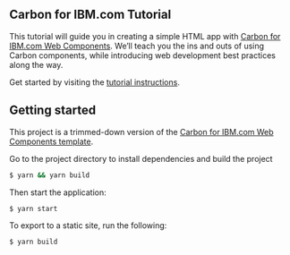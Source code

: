 ## Carbon for IBM.com Tutorial

This tutorial will guide you in creating a simple HTML app with
[Carbon for IBM.com Web Components](https://www.ibm.com/standards/carbon). We’ll
teach you the ins and outs of using Carbon components, while introducing web
development best practices along the way.

Get started by visiting the
[tutorial instructions](https://www.ibm.com/standards/carbon/tutorial/web-components/overview).

## Getting started

This project is a trimmed-down version of the
[Carbon for IBM.com Web Components template](https://github.com/carbon-design-system/carbon-for-ibm-dotcom-web-components-template).

Go to the project directory to install dependencies and build the project

```bash
$ yarn && yarn build
```

Then start the application:

```bash
$ yarn start
```

To export to a static site, run the following:

```bash
$ yarn build
```
